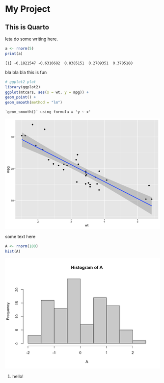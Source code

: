 # My Project


## This is Quarto

leta do some writing here.

``` r
a <- rnorm(5)
print(a)
```

    [1] -0.1821547 -0.6316682  0.8385151  0.2709351  0.3785188

bla bla bla this is fun

``` r
# ggplot2 plot
library(ggplot2)
ggplot(mtcars, aes(x = wt, y = mpg)) +
geom_point() +
geom_smooth(method = "lm")
```

    `geom_smooth()` using formula = 'y ~ x'

![](Untitled_files/figure-commonmark/4a44dc15-1.png)

some text here

``` r
A <- rnorm(100)
hist(A)
```

![](Untitled_files/figure-commonmark/0b918943-1.png)


1. hello!